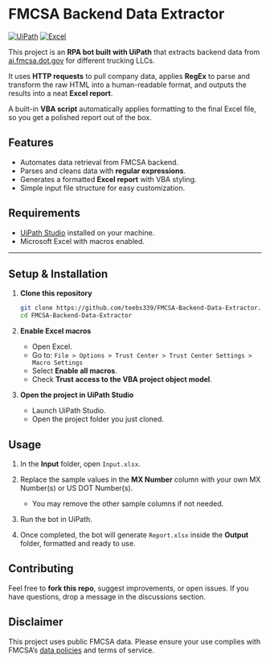 # FMCSA Backend Data Extractor

[![UiPath](https://img.shields.io/badge/UiPath-RPA-blue)](https://www.uipath.com/)
[![Excel](https://img.shields.io/badge/Excel-Macros-green)](https://www.microsoft.com/en-us/microsoft-365/excel)

This project is an **RPA bot built with UiPath** that extracts backend data from [ai.fmcsa.dot.gov](https://ai.fmcsa.dot.gov/) for different trucking LLCs.

It uses **HTTP requests** to pull company data, applies **RegEx** to parse and transform the raw HTML into a human-readable format, and outputs the results into a neat **Excel report**.

A built-in **VBA script** automatically applies formatting to the final Excel file, so you get a polished report out of the box.

## Features

* Automates data retrieval from FMCSA backend.
* Parses and cleans data with **regular expressions**.
* Generates a formatted **Excel report** with VBA styling.
* Simple input file structure for easy customization.

## Requirements

* [UiPath Studio](https://www.uipath.com/) installed on your machine.
* Microsoft Excel with macros enabled.

---

## Setup & Installation

1. **Clone this repository**

   ```bash
   git clone https://github.com/teebs339/FMCSA-Backend-Data-Extractor.git
   cd FMCSA-Backend-Data-Extractor
   ```

2. **Enable Excel macros**

   * Open Excel.
   * Go to:
     `File > Options > Trust Center > Trust Center Settings > Macro Settings`
   * Select **Enable all macros**.
   * Check **Trust access to the VBA project object model**.

3. **Open the project in UiPath Studio**

   * Launch UiPath Studio.
   * Open the project folder you just cloned.

## Usage

1. In the **Input** folder, open `Input.xlsx`.
2. Replace the sample values in the **MX Number** column with your own MX Number(s) or US DOT Number(s).

   * You may remove the other sample columns if not needed.
3. Run the bot in UiPath.
4. Once completed, the bot will generate `Report.xlsx` inside the **Output** folder, formatted and ready to use.

## Contributing

Feel free to **fork this repo**, suggest improvements, or open issues.
If you have questions, drop a message in the discussions section.

## Disclaimer

This project uses public FMCSA data. Please ensure your use complies with FMCSA’s [data policies](https://www.fmcsa.dot.gov/registration/fmcsa-data-disclaimer) and terms of service.
